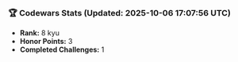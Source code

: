 ### 🏆 Codewars Stats (Updated: 2025-10-06 17:07:56 UTC)

- **Rank:** 8 kyu
- **Honor Points:** 3
- **Completed Challenges:** 1
